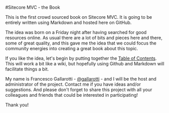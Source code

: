 
#Sitecore MVC - the Book

This is the first crowd sourced book on Sitecore MVC. 
It is going to be entirely written using Markdown and hosted here on GitHub.

The idea was born on a Friday night after having searched for good resources online. As usual there are a lot of bits and pieces here and there, some of great quality, and this gave me the idea that we could focus the community energies into creating a great book about this topic.

If you like the idea, let's begin by putting together the [Table of Contents](https://github.com/SitecoreMVC/theBook/blob/master/table-of-content.md). This will work a bit like a wiki, but hopefully using Github and Markdown will facilitate things a bit.

My name is Francesco Gallarotti - [@gallarotti](https://www.twitter.com/gallarotti) - and I will be the host and administrator of the project. Contact me if you have ideas and/or suggestions. And please don't forget to share this project with all your colleagues and friends that could be interested in participating! 

Thank you!
